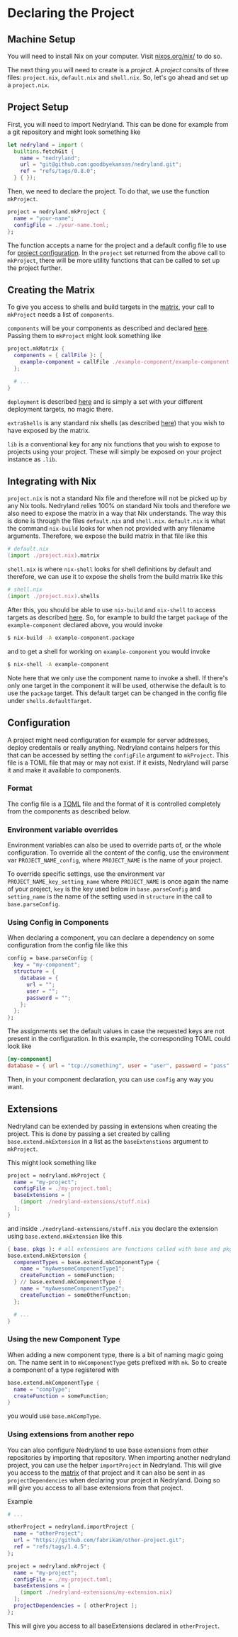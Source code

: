 # Declaring the Project

## Machine Setup
You will need to install Nix on your computer. Visit [nixos.org/nix/](https://nixos.org/nix/) to do so.

The next thing you will need to create is a _project_. A _project_ consits of three files:
`project.nix`, `default.nix` and `shell.nix`. So, let's go ahead and set up a `project.nix`.

## Project Setup

First, you will need to import Nedryland. This can be done for example from a git repository and
might look something like

```nix
let nedryland = import (
  builtins.fetchGit {
    name = "nedryland";
    url = "git@github.com:goodbyekansas/nedryland.git";
    ref = "refs/tags/0.8.0";
  } { });
```

Then, we need to declare the project. To do that, we use the function `mkProject`.

```nix
project = nedryland.mkProject {
  name = "your-name";
  configFile = ./your-name.toml;
};
```

The function accepts a name for the project and a default config file to use for [project
configuration](#configuration). In the `project` set returned from the above call to `mkProject`,
there will be more utility functions that can be called to set up the project further.

## Creating the Matrix

To give you access to shells and build targets in the [matrix](./concepts/matrix.md), your call to `mkProject`
needs a list of `components`.

`components` will be your components as described and declared [here](./components.md). Passing them
to `mkProject` might look something like

```nix
project.mkMatrix {
  components = { callFile }: {
    example-component = callFile ./example-component/example-component.nix {};
  };

  # ...
}
```

`deployment` is described [here](./deployment.md) and is simply a set with your different deployment
targets, no magic there.

`extraShells` is any standard nix shells (as described
[here](https://nixos.org/nix/manual/#sec-nix-shell)) that you wish to have exposed by the matrix.

`lib` is a conventional key for any nix functions that you wish to expose to projects using your
project. These will simply be exposed on your project instance as `.lib`.

## Integrating with Nix

`project.nix` is not a standard Nix file and therefore will not be picked up by any Nix tools.
Nedryland relies 100% on standard Nix tools and therefore we also need to expose the matrix in a way
that Nix understands. The way this is done is through the files `default.nix` and `shell.nix`.
`default.nix` is what the command `nix-build` looks for when not provided with any filename
arguments. Therefore, we expose the build matrix in that file like this

```nix
# default.nix
(import ./project.nix).matrix
```

`shell.nix` is where `nix-shell` looks for shell definitions by default and therefore, we can use it
to expose the shells from the build matrix like this

```nix
# shell.nix
(import ./project.nix).shells
```

After this, you should be able to use `nix-build` and `nix-shell` to access targets as described
[here](./concepts/matrix.md). So, for example to build the target `package` of the `example-component`
declared above, you would invoke

```sh
$ nix-build -A example-component.package
```

and to get a shell for working on `example-component` you would invoke

```sh
$ nix-shell -A example-component
```

Note here that we only use the component name to invoke a shell. If there's only one target in the
component it will be used, otherwise the default is to use the `package` target. This default target
can be changed in the config file under `shells.defaultTarget`.

## Configuration

A project might need configuration for example for server addresses, deploy credentails or really
anything. Nedryland contains helpers for this that can be accessed by setting the `configFile`
argument to `mkProject`. This file is a TOML file that may or may not exist. If it exists, Nedryland
will parse it and make it available to components.

### Format

The config file is a [TOML](https://github.com/toml-lang/toml) file and the format of it is
controlled completely from the components as described below.

### Environment variable overrides

Environment variables can also be used to override parts of, or the whole configuration. To override
all the content of the config, use the environment var `PROJECT_NAME_config`, where `PROJECT_NAME`
is the name of your project.

To override specific settings, use the environment var `PROJECT_NAME_key_setting_name` where
`PROJECT_NAME` is once again the name of your project, `key` is the key used below in
`base.parseConfig` and `setting_name` is the name of the setting used in `structure` in the call to
`base.parseConfig`.

### Using Config in Components

When declaring a component, you can declare a dependency on some configuration from the config file
like this

```nix
config = base.parseConfig {
  key = "my-component";
  structure = {
    database = {
      url = "";
      user = "";
      password = "";
    };
  };
};
```

The assignments set the default values in case the requested keys are not present in the
configuration. In this example, the corresponding TOML could look like

```toml
[my-component]
database = { url = "tcp://something", user = "user", password = "pass" }
```

Then, in your component declaration, you can use `config` any way you want.

## Extensions

Nedryland can be extended by passing in extensions when creating the project. This is done by
passing a set created by calling `base.extend.mkExtension` in a list as the `baseExtenstions`
argument to `mkProject`.

This might look something like

```nix
project = nedryland.mkProject {
  name = "my-project";
  configFile = ./my-project.toml;
  baseExtensions = [
    (import ./nedryland-extensions/stuff.nix)
  ];
}
```

and inside `./nedryland-extensions/stuff.nix` you declare the extension using
`base.extend.mkExtension` like this

```nix
{ base, pkgs }: # all extensions are functions called with base and pkgs
base.extend.mkExtension {
  componentTypes = base.extend.mkComponentType {
    name = "myAwesomeComponentType1";
    createFunction = someFunction;
  } // base.extend.mkComponentType {
    name = "myAwesomeComponentType2";
    createFunction = someOtherFunction;
  };

  # ...
}
```

### Using the new Component Type

When adding a new component type, there is a bit of naming magic going on. The name sent in to
`mkComponentType` gets prefixed with `mk`. So to create a component of a type registered with

```nix
base.extend.mkComponentType {
  name = "compType";
  createFunction = someFunction;
}
```

you would use `base.mkCompType`.

### Using extensions from another repo

You can also configure Nedryland to use base extensions from other repositories by importing that
repository. When importing another nedryland project, you can use the helper `importProject` in
Nedryland. This will give you access to the [matrix](./concepts/matrix.md) of that project and it can
also be sent in as `projectDependencies` when declaring your project in Nedryland. Doing so will
give you access to all base extensions from that project.

Example

```nix
# ...

otherProject = nedryland.importProject {
  name = "otherProject";
  url = "https://github.com/fabrikam/other-project.git";
  ref = "refs/tags/1.4.5";
};

project = nedryland.mkProject {
  name = "my-project";
  configFile = ./my-project.toml;
  baseExtensions = [
    (import ./nedryland-extensions/my-extension.nix)
  ];
  projectDependencies = [ otherProject ];
};
```

This will give you access to all baseExtensions declared in `otherProject`.
